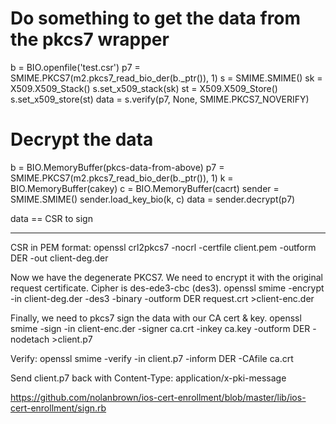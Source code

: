 # Do something to get the data from the pkcs7 wrapper
b = BIO.openfile('test.csr')
p7 = SMIME.PKCS7(m2.pkcs7_read_bio_der(b._ptr()), 1)
s = SMIME.SMIME()
sk = X509.X509_Stack()
s.set_x509_stack(sk)
st = X509.X509_Store()
s.set_x509_store(st)
data = s.verify(p7, None, SMIME.PKCS7_NOVERIFY)


# Decrypt the data
b = BIO.MemoryBuffer(pkcs-data-from-above)
p7 = SMIME.PKCS7(m2.pkcs7_read_bio_der(b._ptr()), 1)
k = BIO.MemoryBuffer(cakey)
c = BIO.MemoryBuffer(cacrt)
sender = SMIME.SMIME()
sender.load_key_bio(k, c)
data = sender.decrypt(p7)

data == CSR to sign



-----

CSR in PEM format:
openssl crl2pkcs7 -nocrl -certfile client.pem -outform DER -out client-deg.der

Now we have the degenerate PKCS7. We need to encrypt it with the
original request certificate. Cipher is des-ede3-cbc (des3).
openssl smime -encrypt -in client-deg.der -des3 -binary -outform DER request.crt >client-enc.der

Finally, we need to pkcs7 sign the data with our CA cert & key.
openssl smime -sign -in client-enc.der -signer ca.crt -inkey ca.key -outform DER -nodetach >client.p7

Verify:
openssl smime -verify -in client.p7 -inform DER -CAfile ca.crt

Send client.p7 back with Content-Type: application/x-pki-message


https://github.com/nolanbrown/ios-cert-enrollment/blob/master/lib/ios-cert-enrollment/sign.rb


